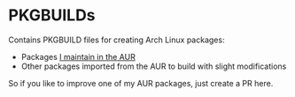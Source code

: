 # PKGBUILDs
Contains PKGBUILD files for creating Arch Linux packages:

* Packages [I maintain in the AUR](https://aur.archlinux.org/packages/?O=0&SeB=M&K=lambroisie&outdated=&SB=v&SO=d&PP=50&do_Search=Go)
* Other packages imported from the AUR to build with slight modifications

So if you like to improve one of my AUR packages, just create a PR here.
